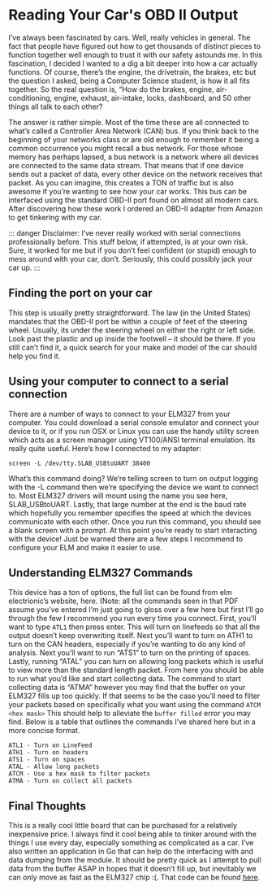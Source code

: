 # Reading Your Car's OBD II Output

I’ve always been fascinated by cars. Well, really vehicles in general.  The fact that people have figured out how to get thousands of distinct pieces to function together well enough to trust it with our safety astounds me. In this fascination, I decided I wanted to a dig a bit deeper into how a car actually functions.  Of course, there’s the engine, the drivetrain, the brakes, etc but the question I asked, being a Computer Science student, is how it all fits together. So the real question is, “How do the brakes, engine, air-conditioning, engine, exhaust, air-intake, locks, dashboard, and 50 other things all talk to each other?

The answer is rather simple. Most of the time these are all connected to what’s called a Controller Area Network (CAN) bus.  If you think back to the beginning of your networks class or are old enough to remember it being a common occurrence you might recall a bus network. For those whose memory has perhaps lapsed, a bus network is a network where all devices are connected to the same data stream. That means that if one device sends out a packet of data, every other device on the network receives that packet.  As you can imagine, this creates a TON of traffic but is also awesome if you’re wanting to see how your car works.  This bus can be interfaced using the standard OBD-II port found on almost all modern cars.  After discovering how these work I ordered an OBD-II adapter from Amazon to get tinkering with my car.

::: danger
Disclaimer: I’ve never really worked with serial connections professionally before. This stuff below, if attempted, is at your own risk. Sure, it worked for me but if you don’t feel confident (or stupid) enough to mess around with your car, don’t. Seriously, this could possibly jack your car up.
:::

## Finding the port on your car
This step is usually pretty straightforward.  The law (in the United States) mandates that the OBD-II port be within a couple of feet of the steering wheel.  Usually, its under the steering wheel on either the right or left side.  Look past the plastic and up inside the footwell – it should be there. If you still can’t find it, a quick search for your make and model of the car should help you find it.

 
## Using your computer to connect to a serial connection
There are a number of ways to connect to your ELM327 from your computer.  You could download a serial console emulator and connect your device to it, or if you run OSX or Linux you can use the handy utility screen which acts as a screen manager using VT100/ANSI terminal emulation.  Its really quite useful. Here’s how I connected to my adapter:

    screen -L /dev/tty.SLAB_USBtoUART 38400

What’s this command doing?  We’re telling screen to turn on output logging with the -L command then we’re specifying the device we want to connect to.  Most ELM327 drivers will mount using the name you see here, SLAB_USBtoUART. Lastly, that large number at the end is the baud rate which hopefully you remember specifies the speed at which the devices communicate with each other.  Once you run this command, you should see a blank screen with a prompt. At this point you’re ready to start interacting with the device!  Just be warned there are a few steps I recommend to configure your ELM and make it easier to use.

## Understanding ELM327 Commands
This device has a ton of options, the full list can be found from elm electrionic’s website, here. (Note: all the commands seen in that PDF assume you’ve entered I’m just going to gloss over a few here but first I’ll go through the few I recommend you run every time you connect.  First, you’ll want to type ```ATL1``` then press enter. This will turn on linefeeds so that all the output doesn’t keep overwriting itself. Next you’ll want to turn on ATH1 to turn on the CAN headers, especially if you’re wanting to do any kind of analysis.  Next you’ll want to run “ATS1” to turn on the printing of spaces.  Lastly, running “ATAL” you can turn on allowing long packets which is useful to view more than the standard length packet. From here you should be able to run what you’d like and start collecting data.  The command to start collecting data is “ATMA” however you may find that the buffer on your ELM327 fills up too quickly.  If that seems to be the case you’ll need to filter your packets based on specifically what you want using the command ```ATCM <hex mask>```  This should help to alleviate the ```buffer filled``` error you may find.  Below is a table that outlines the commands I’ve shared here but in a more concise format.

    ATL1 - Turn on LineFeed
    ATH1 - Turn on headers
    ATS1 - Turn on spaces
    ATAL - Allow long packets
    ATCM - Use a hex mask to filter packets
    ATMA - Turn on collect all packets


## Final Thoughts

This is a really cool little board that can be purchased for a relatively inexpensive price.  I always find it cool being able to tinker around with the things I use every day, especially something as complicated as a car.  I’ve also written an application in Go that can help do the interfacing with and data dumping from the module. It should be pretty quick as I attempt to pull data from the buffer ASAP in hopes that it doesn’t fill up, but inevitably we can only move as fast as the ELM327 chip :(.  That code can be found [here](https://github.com/rreichel3/gobd).
